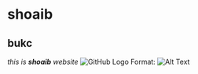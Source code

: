 # shoaib
## bukc
_this is **shoaib** website_
![GitHub Logo](/images/logo.png)
Format: ![Alt Text](url)
